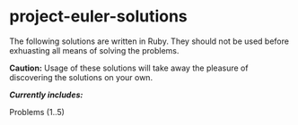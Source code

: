 # project-euler-solutions

The following solutions are written in Ruby. They should not be used before exhuasting all means of solving the problems. 

**Caution:** Usage of these solutions will take away the pleasure of discovering the solutions on your own.

***Currently includes:***

Problems (1..5)